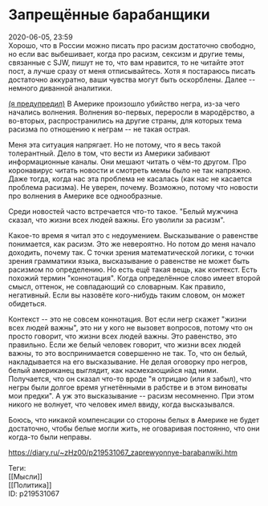Запрещённые барабанщики
========================

   
 2020-06-05, 23:59   
  Хорошо, что в России можно писать про расизм достаточно свободно, но если вас выбешивает, когда про расизм, сексизм и другие темы, связанные с SJW, пишут не то, что вам нравится, то не читайте этот пост, а лучше сразу от меня отписывайтесь. Хотя я постараюсь писать достаточно аккуратно, ваши чувства могут быть оскорблены. Далее -- немного диванной аналитики.   
   
  [(я предупредил)](https://zHz00.diary.ru/p219531067.htm?index=1#linkmore219531067m1)    В Америке произошло убийство негра, из-за чего начались волнения. Волнения во-первых, переросли в мародёрство, а во-вторых, распространились на другие страны, для которых тема расизма по отношению к неграм -- не такая острая.   
   
 Меня эта ситуация напрягает. Но не потому, что я весь такой толерантный. Дело в том, что вести из Америки забивают информационные каналы. Они мешают читать о чём-то другом. Про коронавирус читать новости и смотреть мемы было не так напряжно. Даже тогда, когда нас эта проблема не касалась (как нас не касается проблема расизма). Не уверен, почему. Возможно, потому что новости про волнения в Америке все однообразные.   
   
 Среди новостей часто встречается что-то такое. "Белый мужчина сказал, что жизни всех людей важны. Его уволили за расизм".   
   
 Какое-то время я читал это с недоумением. Высказывание о равенстве понимается, как расизм. Это же невероятно. Но потом до меня начало доходить, почему так. С точки зрения математической логики, с точки зрения грамматики языка, высказывание о равенстве не может быть расизмом по определению. Но есть ещё такая вещь, как контекст. Есть похожий термин "коннотация". Когда определённое слово имеет второй смысл, оттенок, не совпадающий со словарным. Как правило, негативный. Если вы назовёте кого-нибудь таким словом, он может обидеться.   
   
 Контекст -- это не совсем коннотация. Вот если негр скажет "жизни всех людей важны", это ни у кого не вызовет вопросов, потому что он просто говорит, что жизни всех людей важны. Это равенство, это правильно. Если же белый человек говорит, что жизни всех людей важны, то это воспринимается совершенно не так. То, что он белый, накладывается на его высказывание. Не делая оговорку про негров, белый американец выглядит, как насмехающийся над ними. Получается, что он сказал что-то вроде "я отрицаю (или я забыл), что негры были долгое время угнетёнными в рабстве и в этом виноваты мои предки". А уж это высказывание -- расизм несомненно. При этом никого не волнует, что человек имел ввиду, когда высказывался.   
   
 Боюсь, что никакой компенсации со стороны белых в Америке не будет достаточно, чтобы белые могли жить, не оговаривая постоянно, что они когда-то были неправы.     
    
 <https://diary.ru/~zHz00/p219531067_zaprewyonnye-barabanwiki.htm>   
   
 Теги:   
 [[Мысли]]   
 [[Политика]]   
 ID: p219531067